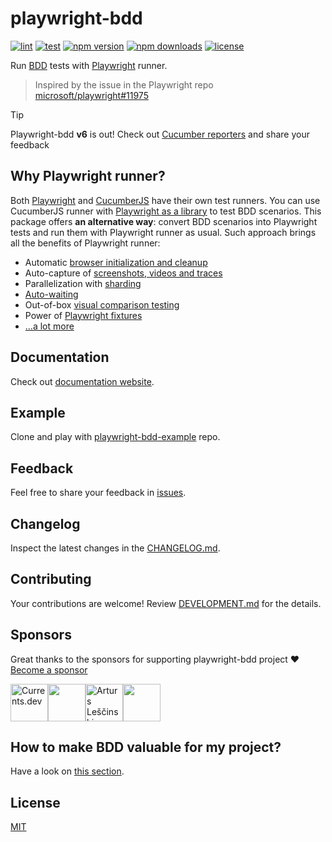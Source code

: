 # playwright-bdd
[![lint](https://github.com/vitalets/playwright-bdd/actions/workflows/lint.yaml/badge.svg)](https://github.com/vitalets/playwright-bdd/actions/workflows/lint.yaml)
[![test](https://github.com/vitalets/playwright-bdd/actions/workflows/test.yaml/badge.svg)](https://github.com/vitalets/playwright-bdd/actions/workflows/test.yaml)
[![npm version](https://img.shields.io/npm/v/playwright-bdd)](https://www.npmjs.com/package/playwright-bdd)
[![npm downloads](https://img.shields.io/npm/dw/playwright-bdd)](https://www.npmjs.com/package/playwright-bdd)
[![license](https://img.shields.io/npm/l/playwright-bdd)](https://github.com/vitalets/playwright-bdd/blob/main/LICENSE)

Run [BDD](https://cucumber.io/docs/bdd/) tests with [Playwright](https://playwright.dev/) runner.

> Inspired by the issue in the Playwright repo [microsoft/playwright#11975](https://github.com/microsoft/playwright/issues/11975)

> [!TIP]
> Playwright-bdd **v6** is out! Check out [Cucumber reporters](https://vitalets.github.io/playwright-bdd/#/reporters/cucumber) and share your feedback 

## Why Playwright runner?
Both [Playwright](https://playwright.dev/) and [CucumberJS](https://github.com/cucumber/cucumber-js) have their own test runners. 
You can use CucumberJS runner with [Playwright as a library](https://medium.com/@manabie/how-to-use-playwright-in-cucumberjs-f8ee5b89bccc) to test BDD scenarios.
This package offers **an alternative way**: convert BDD scenarios into Playwright tests and run them with Playwright runner as usual. 
Such approach brings all the benefits of Playwright runner:

* Automatic [browser initialization and cleanup](https://playwright.dev/docs/library#key-differences)
* Auto-capture of [screenshots, videos and traces](https://playwright.dev/docs/test-use-options#recording-options)
* Parallelization with [sharding](https://timdeschryver.dev/blog/using-playwright-test-shards-in-combination-with-a-job-matrix-to-improve-your-ci-speed#after)
* [Auto-waiting](https://playwright.dev/docs/actionability)
* Out-of-box [visual comparison testing](https://playwright.dev/docs/test-snapshots)
* Power of [Playwright fixtures](https://playwright.dev/docs/test-fixtures#with-fixtures)
* [...a lot more](https://playwright.dev/docs/library#key-differences)

## Documentation
Check out [documentation website](https://vitalets.github.io/playwright-bdd/#/).

## Example
Clone and play with [playwright-bdd-example](https://github.com/vitalets/playwright-bdd-example) repo.

## Feedback
Feel free to share your feedback in [issues](https://github.com/vitalets/playwright-bdd/issues).

## Changelog
Inspect the latest changes in the [CHANGELOG.md](https://vitalets.github.io/playwright-bdd/#/changelog).

## Contributing
Your contributions are welcome! Review [DEVELOPMENT.md](https://github.com/vitalets/playwright-bdd/blob/main/DEVELOPMENT.md) for the details.

## Sponsors
Great thanks to the sponsors for supporting playwright-bdd project ❤️ [Become a sponsor](https://github.com/sponsors/vitalets)

<!-- sponsors --><a href="https://github.com/currents-dev"><img src="https://github.com/currents-dev.png" width="60px" alt="Currents.dev" /></a><a href="https://github.com/jzaratei"><img src="https://github.com/jzaratei.png" width="60px" alt="" /></a><a href="https://github.com/alescinskis"><img src="https://github.com/alescinskis.png" width="60px" alt="Arturs Leščinskis" /></a><a href="https://github.com/kahuna227"><img src="https://github.com/kahuna227.png" width="60px" alt="" /></a><!-- sponsors -->

## How to make BDD valuable for my project?

Have a look on [this section](https://vitalets.github.io/playwright-bdd/#/faq?id=how-to-make-bdd-valuable-for-my-project).

## License
[MIT](https://github.com/vitalets/playwright-bdd/blob/main/LICENSE)